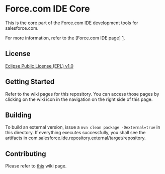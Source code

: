 Force.com IDE Core
========

This is the core part of the Force.com IDE development tools for
salesforce.com.

For more information, refer to the [Force.com IDE page] [1].

License
-------

[Eclipse Public License (EPL) v1.0][2]

Getting Started
---------------

Refer to the wiki pages for this repository. You can access those pages
by clicking on the wiki icon in the navigation on the right side of this
page.

Building
--------

To build an external version, issue a `mvn clean package -Dexternal=true`
in this directory. If everything executes successfully, you shall see
the artifacts in com.salesforce.ide.repository.external/target/repository.

Contributing
------------

Please refer to [this][3] wiki page.

[1]: https://developer.salesforce.com/page/Force.com_IDE
[2]: http://wiki.eclipse.org/EPL
[3]: https://github.com/forcedotcom/idecore/wiki/Contributing-Code
